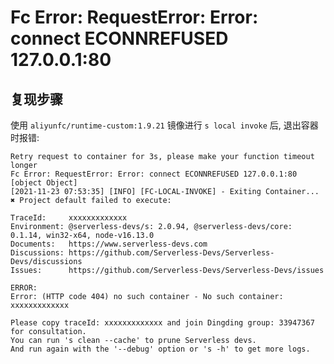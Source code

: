 # Fc Error: RequestError: Error: connect ECONNREFUSED 127.0.0.1:80

## 复现步骤

使用 `aliyunfc/runtime-custom:1.9.21` 镜像进行 `s local invoke` 后, 退出容器时报错:

```log
Retry request to container for 3s, please make your function timeout longer
Fc Error: RequestError: Error: connect ECONNREFUSED 127.0.0.1:80
[object Object]
[2021-11-23 07:53:35] [INFO] [FC-LOCAL-INVOKE] - Exiting Container...
✖ Project default failed to execute:

TraceId:     xxxxxxxxxxxxx
Environment: @serverless-devs/s: 2.0.94, @serverless-devs/core: 0.1.14, win32-x64, node-v16.13.0
Documents:   https://www.serverless-devs.com
Discussions: https://github.com/Serverless-Devs/Serverless-Devs/discussions
Issues:      https://github.com/Serverless-Devs/Serverless-Devs/issues

ERROR:
Error: (HTTP code 404) no such container - No such container: xxxxxxxxxxxxx

Please copy traceId: xxxxxxxxxxxxx and join Dingding group: 33947367 for consultation.
You can run 's clean --cache' to prune Serverless devs.
And run again with the '--debug' option or 's -h' to get more logs.
```
